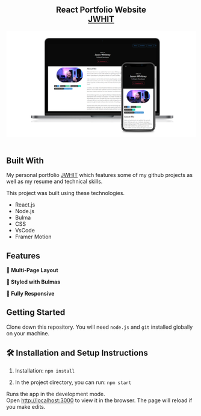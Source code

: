 <h2 align="center">
  React Portfolio Website<br/>
  <a href="https://jwhitney2209.github.io/my-react-portfolio/" target="_blank">JWHIT</a>
</h2>
<div align="center">
  <img alt="Demo" src="./Images/portfolioscreenshot.png" />
</div>

<br/>

## Built With

My personal portfolio <a href="https://jwhitney2209.github.io/my-react-portfolio/" target="_blank">JWHIT</a> which features some of my github projects as well as my resume and technical skills.<br/>

This project was built using these technologies.

- React.js
- Node.js
- Bulma
- CSS
- VsCode
- Framer Motion

## Features

**📖 Multi-Page Layout**

**🎨 Styled with Bulmas**

**📱 Fully Responsive**

## Getting Started

Clone down this repository. You will need `node.js` and `git` installed globally on your machine.

## 🛠 Installation and Setup Instructions

1. Installation: `npm install`

2. In the project directory, you can run: `npm start`

Runs the app in the development mode.\
Open [http://localhost:3000](http://localhost:3000) to view it in the browser.
The page will reload if you make edits.